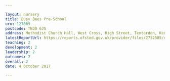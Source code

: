 ```yaml
---

layout: nursery
title: Busy Bees Pre-School
urn: 127069
postcode: TN30 6JS
address: Methodist Church Hall, West Cross, High Street, Tenterden, Kent, TN30 6JS
latestReportUrl: https://reports.ofsted.gov.uk/provider/files/2732585/urn/127069.pdf
teaching: 2
development: 2
leadership: 2
outcomes: 2
overall: 2
date: 4 October 2017

---
```

